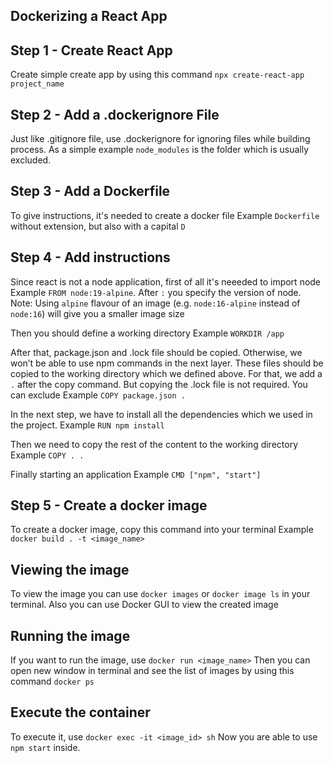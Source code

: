 ## Dockerizing a React App

## Step 1 - Create React App

Create simple create app by using this command `npx create-react-app project_name`

## Step 2 - Add a .dockerignore File

Just like .gitignore file, use .dockerignore for ignoring files while building process.
As a simple example `node_modules` is the folder which is usually excluded.

## Step 3 - Add a Dockerfile

To give instructions, it's needed to create a docker file
Example `Dockerfile` without extension, but also with a capital `D`

## Step 4 - Add instructions

Since react is not a node application, first of all it's neeeded to import node
Example `FROM node:19-alpine`. After `:` you specify the version of node.
Note: Using `alpine` flavour of an image (e.g. `node:16-alpine` instead of `node:16`) will give you a smaller image size

Then you should define a working directory
Example `WORKDIR /app`

After that, package.json and .lock file should be copied. Otherwise, we won’t be able to use npm commands in the next layer. These files should be copied to the working directory which we defined above. For that, we add a `.` after the copy command. But copying the .lock file is not required. You can exclude
Example `COPY package.json .`

In the next step, we have to install all the dependencies which we used in the project.
Example `RUN npm install`

Then we need to copy the rest of the content to the working directory
Example `COPY . .`

Finally starting an application
Example `CMD ["npm", "start"]`

## Step 5 - Create a docker image

To create a docker image, copy this command into your terminal
Example `docker build . -t <image_name>`

## Viewing the image

To view the image you can use `docker images` or `docker image ls` in your terminal.
Also you can use Docker GUI to view the created image

## Running the image

If you want to run the image, use `docker run <image_name>`
Then you can open new window in terminal and see the list of images by using this command `docker ps`

## Execute the container

To execute it, use `docker exec -it <image_id> sh`
Now you are able to use `npm start` inside.

